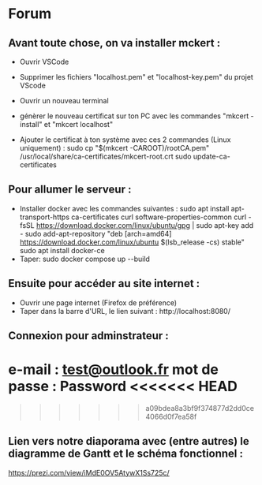 # Forum

## Avant toute chose, on va installer mckert :
- Ouvrir VSCode
- Supprimer les fichiers "localhost.pem" et "localhost-key.pem" du projet VScode

- Ouvrir un nouveau terminal
- génèrer le nouveau certificat sur ton PC avec les commandes "mkcert -install" et "mkcert localhost"
- Ajouter le certificat à ton système avec ces 2 commandes (Linux uniquement) :
sudo cp "$(mkcert -CAROOT)/rootCA.pem" /usr/local/share/ca-certificates/mkcert-root.crt
sudo update-ca-certificates


## Pour allumer le serveur :
- Installer docker avec les commandes suivantes :
  sudo apt install apt-transport-https ca-certificates curl software-properties-common
  curl -fsSL https://download.docker.com/linux/ubuntu/gpg | sudo apt-key add -
  sudo add-apt-repository "deb [arch=amd64] https://download.docker.com/linux/ubuntu $(lsb_release -cs) stable"
  sudo apt install docker-ce
- Taper: sudo docker compose up --build

## Ensuite pour accéder au site internet :
- Ouvrir une page internet (Firefox de préférence)
- Taper dans la barre d'URL, le lien suivant :
http://localhost:8080/

## Connexion pour adminstrateur :
 e-mail : test@outlook.fr
 mot de passe : Password
<<<<<<< HEAD
=======

>>>>>>> a09bdea8a3bf9f374877d2dd0ce4066d0f7ea58f

## Lien vers notre diaporama avec (entre autres) le diagramme de Gantt et le schéma fonctionnel :
https://prezi.com/view/iMdE0OV5AtywX1Ss725c/
